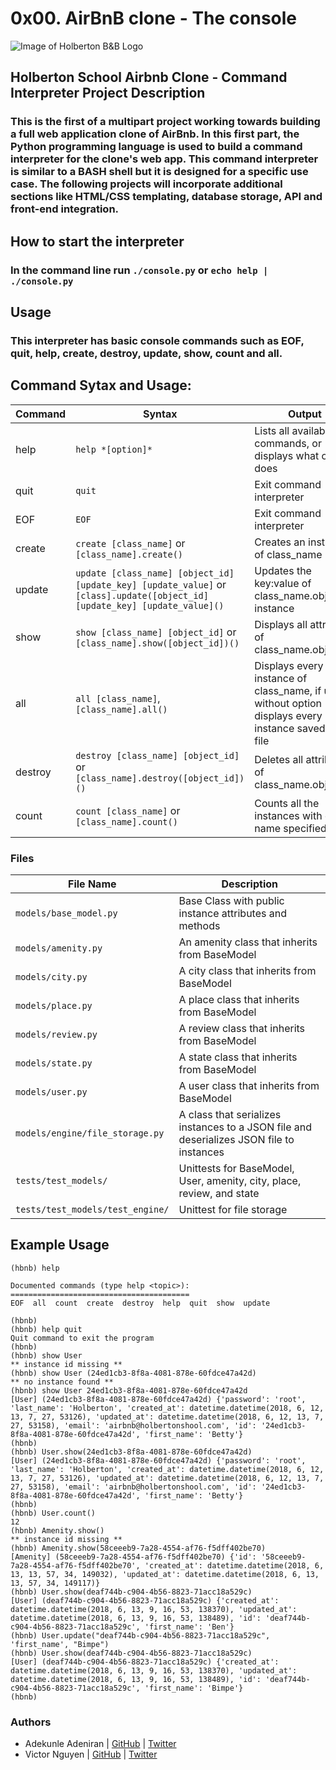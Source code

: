 # 0x00. AirBnB clone - The console
![Image of Holberton B&B Logo](https://s3.amazonaws.com/intranet-projects-files/holbertonschool-higher-level_programming+/263/HBTN-hbnb-Final.png)

## Holberton School Airbnb Clone - Command Interpreter Project Description
### This is the first of a multipart project working towards building a full web application clone of AirBnb. In this first part, the Python programming language is used to build a command interpreter for the clone's web app. This command interpreter is similar to a BASH shell but it is designed for a specific use case. The following projects will incorporate additional sections like HTML/CSS templating, database storage, API and front-end integration.

## How to start the interpreter
### In the command line run `./console.py` or `echo help | ./console.py`

## Usage
### This interpreter has basic console commands such as EOF, quit, help, create, destroy, update, show, count and all.

## Command Sytax and Usage:

Command | Syntax | Output
------- | ------ | ------
help | `help *[option]*` | Lists all available commands, or displays what option does
quit | `quit` | Exit command interpreter
EOF | `EOF` | Exit command interpreter
create | `create [class_name]` or `[class_name].create()`| Creates an instance of class_name
update | `update [class_name] [object_id] [update_key] [update_value]` or  `[class].update([object_id] [update_key] [update_value]()`| Updates the key:value of class_name.object_id instance
show | `show [class_name] [object_id]` or `[class_name].show([object_id])()` | Displays all attributes of class_name.object_id
all | `all [class_name]`, `[class_name].all()` | Displays every instance of class_name, if used without option displays every instance saved to the file
destroy | `destroy [class_name] [object_id]` or `[class_name].destroy([object_id])()` | Deletes all attributes of class_name.object_id
count | `count [class_name]` or `[class_name].count()`| Counts all the instances with class name specified


### Files
File Name | Description
--- | ---
`models/base_model.py` | Base Class with public instance attributes and methods
`models/amenity.py` | An amenity class that inherits from BaseModel
`models/city.py` | A city class that inherits from BaseModel
`models/place.py` | A place class that inherits from BaseModel
`models/review.py` | A review class that inherits from BaseModel
`models/state.py` | A state class that inherits from BaseModel
`models/user.py` | A user class that inherits from BaseModel
`models/engine/file_storage.py` | A class that serializes instances to a JSON file and deserializes JSON file to instances
`tests/test_models/` | Unittests for BaseModel, User, amenity, city, place, review, and state
`tests/test_models/test_engine/` | Unittest for file storage

## Example Usage
```python3
(hbnb) help

Documented commands (type help <topic>):
========================================
EOF  all  count  create  destroy  help  quit  show  update

(hbnb)
(hbnb) help quit
Quit command to exit the program
(hbnb)
(hbnb) show User
** instance id missing **
(hbnb) show User (24ed1cb3-8f8a-4081-878e-60fdce47a42d)
** no instance found **
(hbnb) show User 24ed1cb3-8f8a-4081-878e-60fdce47a42d
[User] (24ed1cb3-8f8a-4081-878e-60fdce47a42d) {'password': 'root', 'last_name': 'Holberton', 'created_at': datetime.datetime(2018, 6, 12, 13, 7, 27, 53126), 'updated_at': datetime.datetime(2018, 6, 12, 13, 7, 27, 53158), 'email': 'airbnb@holbertonshool.com', 'id': '24ed1cb3-8f8a-4081-878e-60fdce47a42d', 'first_name': 'Betty'}
(hbnb)
(hbnb) User.show(24ed1cb3-8f8a-4081-878e-60fdce47a42d)
[User] (24ed1cb3-8f8a-4081-878e-60fdce47a42d) {'password': 'root', 'last_name': 'Holberton', 'created_at': datetime.datetime(2018, 6, 12, 13, 7, 27, 53126), 'updated_at': datetime.datetime(2018, 6, 12, 13, 7, 27, 53158), 'email': 'airbnb@holbertonshool.com', 'id': '24ed1cb3-8f8a-4081-878e-60fdce47a42d', 'first_name': 'Betty'}
(hbnb)
(hbnb) User.count()
12
(hbnb) Amenity.show()
** instance id missing **
(hbnb) Amenity.show(58ceeeb9-7a28-4554-af76-f5dff402be70)
[Amenity] (58ceeeb9-7a28-4554-af76-f5dff402be70) {'id': '58ceeeb9-7a28-4554-af76-f5dff402be70', 'created_at': datetime.datetime(2018, 6, 13, 13, 57, 34, 149032), 'updated_at': datetime.datetime(2018, 6, 13, 13, 57, 34, 149117)}
(hbnb) User.show(deaf744b-c904-4b56-8823-71acc18a529c)
[User] (deaf744b-c904-4b56-8823-71acc18a529c) {'created_at': datetime.datetime(2018, 6, 13, 9, 16, 53, 138370), 'updated_at': datetime.datetime(2018, 6, 13, 9, 16, 53, 138489), 'id': 'deaf744b-c904-4b56-8823-71acc18a529c', 'first_name': 'Ben'}
(hbnb) User.update("deaf744b-c904-4b56-8823-71acc18a529c", 'first_name', "Bimpe")
(hbnb) User.show(deaf744b-c904-4b56-8823-71acc18a529c)
[User] (deaf744b-c904-4b56-8823-71acc18a529c) {'created_at': datetime.datetime(2018, 6, 13, 9, 16, 53, 138370), 'updated_at': datetime.datetime(2018, 6, 13, 9, 16, 53, 138489), 'id': 'deaf744b-c904-4b56-8823-71acc18a529c', 'first_name': 'Bimpe'}
(hbnb)
```

### Authors
* Adekunle Adeniran | [GitHub](https://github.com/flourishcodes) | [Twitter](https://twitter.com/flourishcodes)
* Victor Nguyen | [GitHub](https://github.com/vmdn23) | [Twitter](https://twitter.com/victormdnguyen)